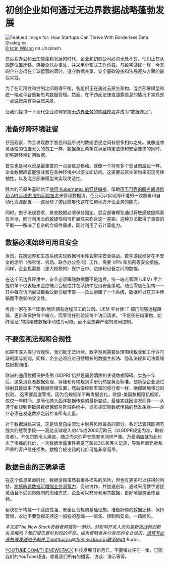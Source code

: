 # 初创企业如何通过无边界数据战略蓬勃发展

![Featued image for: How Startups Can Thrive With Borderless Data Strategies](https://cdn.thenewstack.io/media/2024/12/5309816e-kristin-wilson-z3htkdhuh5w-unsplash-1024x618.jpg)
[Kristin Wilson](https://unsplash.com/@kristinwilson?utm_content=creditCopyText&utm_medium=referral&utm_source=unsplash) on Unsplash.

在远程办公和云加速蓬勃发展的时代，企业和初创公司必须无处不在。他们正在从固定位置迁移，连接全球办事处，并采用分布式工作负载。与数字游民一样，今天的企业必须在全球运营的同时，遵守数据共享、安全基础设施和法规遵从方面的最佳实践。

为了在可用性和控制之间取得平衡，各组织正在通过云原生架构、混合部署模型和统一端点平台重新思考数据管理。然而，在不违反法律或泄露信息的情况下实现这一点说起来容易做起来难。

让我们探讨一下现代企业如何掌握[无边界业务的构建模块](https://thenewstack.io/how-event-processing-builds-business-speed-and-agility/)并成为“数据游民”。

## 准备好跨环境驻留

仔细观察，你会发现数字游民和我所说的数据游民之间有很多相似之处。就像追求灵活性的位置无关的员工一样，数据游民希望在满足特定法律和安全要求的同时，能够跨环境访问数据。

首先也是可以说是最重要的一点是信息移动。就像一个持有多个签证的游民一样，企业数据应该能够驻留在各种环境中以便立即访问。这需要云原生架构来实现可移植性，以及混合部署模型来实现灵活性。

强大的云原生基础始于[使用 Kubernetes 的容器编排](https://thenewstack.io/the-impact-of-containerization-on-apm-strategies/)。借助[用于可靠的服务间通信和 API 网关的服务网格技术](https://thenewstack.io/tetrate-bloomberg-collaborate-on-envoy-based-ai-gateways/)来管理数据流，企业可以实现跨环境的一致部署和自动化资源配置——这反映了游民能够快速在任何地方开设业务的能力。

同时，由于法规要求，某些数据必须保持固定。混合部署模型通过将敏感数据隔离在本地，同时利用云的敏捷性和可扩展性来弥合这一差距。这种方法取得了重要的平衡——解决了复杂的合规性需求，同时利用了云计算能力。

## 数据必须始终可用且安全

当然，在跨边界和生态系统实现数据可用性会带来安全挑战。数字游民经常在不安全的场所（咖啡馆、机场、联合办公空间）工作，需要 VPN 和加密等安全措施。同样，企业也需要（更大规模的）保护云中、边缘和设备之间的数据。

在这个无边界环境中，安全必须跟随数据而不是边界。统一端点管理 (UEM) 平台提供单个仪表板来监控端点合规性并在系统中应用安全策略。结合零信任架构——其中每次访问尝试都会受到仔细审查——企业创建了一个系统，数据可以在其中传输而不会影响安全性。

考虑一家在多个国家/地区拥有远程员工的公司。UEM 平台使 IT 部门能够远程跟踪、更新和保护每个端点，而零信任则验证每个访问请求。“不信任任何事物，始终验证”的策略使数据移动成为可能，而不会放弃严格的访问控制。

## 不要忽视法规和合规性

如果不深入探讨合规性，我们就无法继续。数字游民需要处理围绕税收和工作许可证的国际规则。同样，企业必须应对日益增长的数据主权法、隐私法规和司法管辖权限制网络。

欧洲的通用数据保护条例 (GDPR) 仍然是需要清除的关键数据障碍。实施十年后，这条消费者数据处理、存储和传输规则手册仍然是黄金标准。创新型企业通过映射其数据来了解数据存储位置，然后像经验丰富的旅行者一样，确保跨境移动的权利。
这需要高度警惕，因为合规框架不断发展变化。欧盟-美国数据隐私框架，仅仅一年时间，是简化跨大西洋数据传输的最新尝试。最佳实践因情况而异——从遵守新规到将敏感数据保留在区域系统中，或实施国际数据传输的标准条款——企业必须在发送数据之前检查所有变量。

对于数据游民来说，这是信息自由流动中财务风险最高的部分。各司法管辖区拥有强大的惩罚手段——高达全球收入的4%或2000万欧元（以GDPR规定为准，取较高者）。不仅罚款令人痛苦，随之而来的声誉损害也同样严重。万豪酒店就为此付出了惨痛的代价，一次数据泄露事件暴露了超过3亿条客人记录，导致巨额罚款和严重的客户信任损失。数据合规出错的代价可能非常高昂。

## 数据自由的正确承诺

在这个信息革命时代，数据游民虽然有很多损失的风险，但也有更多可以获得的利益。[跨境解锁数据可增强业务洞察力](https://thenewstack.io/data-unleashed-unlocking-powerful-business-insights/)，促进协作，并加速创新。通过采用数字游民灵活且不受边界限制的思维方式，企业可以充分利用其数据，更好地服务全球目标。

秘诀在于构建一个适应性强、安全且合规的基础设施。准备好你的数据迁移，保持警惕，永远不要忽视支持这一旅程的基础——信任、控制和安全。一路顺风。

*本文是The New Stack贡献者网络的一部分。对影响开发人员的最新挑战和创新有见解吗？我们很乐意听到您的声音。成为贡献者并分享您的专业知识，请填写此表格或发送电子邮件至mattburns@thenewstack.io联系Matt Burns。*

[YOUTUBE.COM/THENEWSTACK](https://youtube.com/thenewstack?sub_confirmation=1)  科技发展日新月异，不要错过任何一集。订阅我们的YouTube频道，收看我们所有的播客、访谈、演示等等。